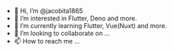 - 👋 Hi, I’m @jacobita1865
- 👀 I’m interested in Flutter, Deno and more.
- 🌱 I’m currently learning Flutter, Vue(Nuxt) and more. 
- 💞️ I’m looking to collaborate on ...
- 📫 How to reach me ...

<!---
jacobita1865/jacobita1865 is a ✨ special ✨ repository because its `README.md` (this file) appears on your GitHub profile.
You can click the Preview link to take a look at your changes.
--->
